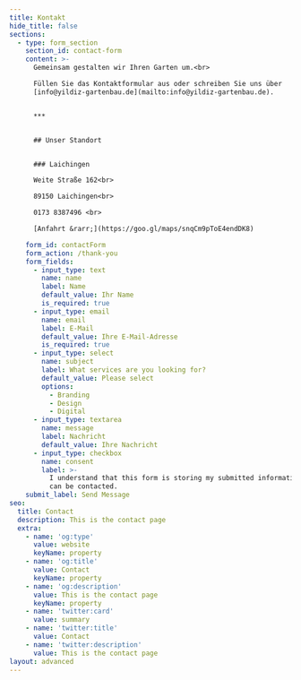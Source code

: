 ```yaml
---
title: Kontakt
hide_title: false
sections:
  - type: form_section
    section_id: contact-form
    content: >-
      Gemeinsam gestalten wir Ihren Garten um.<br>

      Füllen Sie das Kontaktformular aus oder schreiben Sie uns über
      [info@yildiz-gartenbau.de](mailto:info@yildiz-gartenbau.de).


      ***


      ## Unser Standort


      ### Laichingen

      Weite Straße 162<br>

      89150 Laichingen<br>

      0173 8387496 <br>

      [Anfahrt &rarr;](https://goo.gl/maps/snqCm9pToE4endDK8)

    form_id: contactForm
    form_action: /thank-you
    form_fields:
      - input_type: text
        name: name
        label: Name
        default_value: Ihr Name
        is_required: true
      - input_type: email
        name: email
        label: E-Mail
        default_value: Ihre E-Mail-Adresse
        is_required: true
      - input_type: select
        name: subject
        label: What services are you looking for?
        default_value: Please select
        options:
          - Branding
          - Design
          - Digital
      - input_type: textarea
        name: message
        label: Nachricht
        default_value: Ihre Nachricht
      - input_type: checkbox
        name: consent
        label: >-
          I understand that this form is storing my submitted information so I
          can be contacted.
    submit_label: Send Message
seo:
  title: Contact
  description: This is the contact page
  extra:
    - name: 'og:type'
      value: website
      keyName: property
    - name: 'og:title'
      value: Contact
      keyName: property
    - name: 'og:description'
      value: This is the contact page
      keyName: property
    - name: 'twitter:card'
      value: summary
    - name: 'twitter:title'
      value: Contact
    - name: 'twitter:description'
      value: This is the contact page
layout: advanced
---
```

